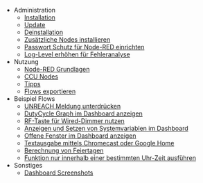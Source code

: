 * Administration
  * [Installation](Installation)
  * [Update](Update)
  * [Deinstallation](Deinstallation)
  * [Zusätzliche Nodes installieren](Node-Installation)
  * [Passwort Schutz für Node-RED einrichten](Passwort)
  * [Log-Level erhöhen für Fehleranalyse](Loglevel)
* Nutzung
  * [Node-RED Grundlagen](Node-RED)
  * [CCU Nodes](CCU-Nodes)
  * [Tipps](Misc-Tipps)
  * [Flows exportieren](Flow-Export)
* Beispiel Flows
  * [UNREACH Meldung unterdrücken](Flow-Unreach)
  * [DutyCycle Graph im Dashboard anzeigen](Flow-DutyCycle)
  * [RF-Taste für Wired-Dimmer nutzen](Flow-RF-Wired)
  * [Anzeigen und Setzen von Systemvariablen im Dashboard](Flow-Sysvar-Dashboard)
  * [Offene Fenster im Dashboard anzeigen](Flow-Offene-Fenster)
  * [Textausgabe mittels Chromecast oder Google Home](Flow-speak-text-on-Google)
  * [Berechnung von Feiertagen](Flow-to-calculate-german-holidays)
  * [Funktion nur innerhalb einer bestimmten Uhr-Zeit ausführen](Flow-within-time)
* Sonstiges
  * [Dashboard Screenshots](Dashboard-Screenshots)


